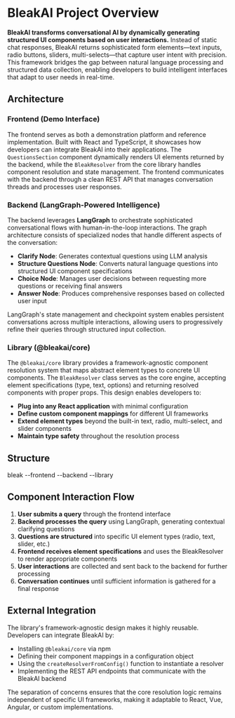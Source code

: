 # BleakAI Project Overview

**BleakAI transforms conversational AI by dynamically generating structured UI components based on user interactions.** Instead of static chat responses, BleakAI returns sophisticated form elements—text inputs, radio buttons, sliders, multi-selects—that capture user intent with precision. This framework bridges the gap between natural language processing and structured data collection, enabling developers to build intelligent interfaces that adapt to user needs in real-time.

## Architecture

### Frontend (Demo Interface)

The frontend serves as both a demonstration platform and reference implementation. Built with React and TypeScript, it showcases how developers can integrate BleakAI into their applications. The `QuestionsSection` component dynamically renders UI elements returned by the backend, while the `BleakResolver` from the core library handles component resolution and state management. The frontend communicates with the backend through a clean REST API that manages conversation threads and processes user responses.

### Backend (LangGraph-Powered Intelligence)

The backend leverages **LangGraph** to orchestrate sophisticated conversational flows with human-in-the-loop interactions. The graph architecture consists of specialized nodes that handle different aspects of the conversation:

- **Clarify Node**: Generates contextual questions using LLM analysis
- **Structure Questions Node**: Converts natural language questions into structured UI component specifications
- **Choice Node**: Manages user decisions between requesting more questions or receiving final answers
- **Answer Node**: Produces comprehensive responses based on collected user input

LangGraph's state management and checkpoint system enables persistent conversations across multiple interactions, allowing users to progressively refine their queries through structured input collection.

### Library (@bleakai/core)

The `@bleakai/core` library provides a framework-agnostic component resolution system that maps abstract element types to concrete UI components. The `BleakResolver` class serves as the core engine, accepting element specifications (type, text, options) and returning resolved components with proper props. This design enables developers to:

- **Plug into any React application** with minimal configuration
- **Define custom component mappings** for different UI frameworks
- **Extend element types** beyond the built-in text, radio, multi-select, and slider components
- **Maintain type safety** throughout the resolution process

## Structure

bleak
--frontend
--backend
--library

## Component Interaction Flow

1. **User submits a query** through the frontend interface
2. **Backend processes the query** using LangGraph, generating contextual clarifying questions
3. **Questions are structured** into specific UI element types (radio, text, slider, etc.)
4. **Frontend receives element specifications** and uses the BleakResolver to render appropriate components
5. **User interactions** are collected and sent back to the backend for further processing
6. **Conversation continues** until sufficient information is gathered for a final response

## External Integration

The library's framework-agnostic design makes it highly reusable. Developers can integrate BleakAI by:

- Installing `@bleakai/core` via npm
- Defining their component mappings in a configuration object
- Using the `createResolverFromConfig()` function to instantiate a resolver
- Implementing the REST API endpoints that communicate with the BleakAI backend

The separation of concerns ensures that the core resolution logic remains independent of specific UI frameworks, making it adaptable to React, Vue, Angular, or custom implementations.
